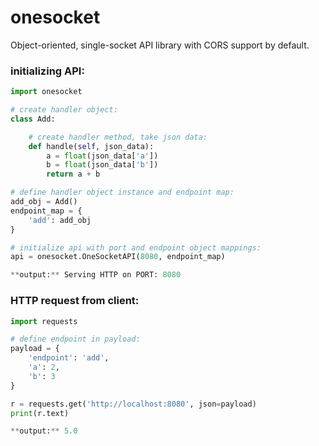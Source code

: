 # onesocket

Object-oriented, single-socket API library with CORS support by default.

### initializing API:

```python
import onesocket

# create handler object:
class Add:

    # create handler method, take json data:
    def handle(self, json_data):
        a = float(json_data['a'])
        b = float(json_data['b'])
        return a + b

# define handler object instance and endpoint map:
add_obj = Add()
endpoint_map = {
    'add': add_obj
}

# initialize api with port and endpoint object mappings:
api = onesocket.OneSocketAPI(8080, endpoint_map)
```

```python
**output:** Serving HTTP on PORT: 8080
```

### HTTP request from client:

```python
import requests

# define endpoint in payload:
payload = {
    'endpoint': 'add',
    'a': 2,
    'b': 3
}

r = requests.get('http://localhost:8080', json=payload)
print(r.text)
```

```python
**output:** 5.0
```
